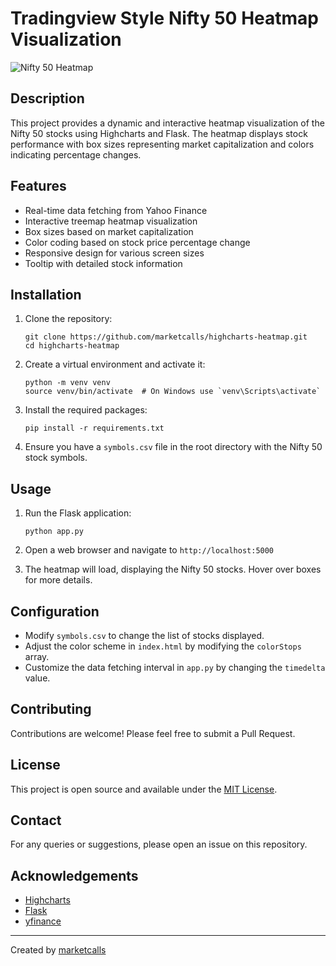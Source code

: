 # Tradingview Style Nifty 50 Heatmap Visualization

![Nifty 50 Heatmap](https://www.marketcalls.in/wp-content/uploads/2024/07/Screenshot-2024-07-30-at-9.47.32 PM.png)

## Description

This project provides a dynamic and interactive heatmap visualization of the Nifty 50 stocks using Highcharts and Flask. The heatmap displays stock performance with box sizes representing market capitalization and colors indicating percentage changes.

## Features

- Real-time data fetching from Yahoo Finance
- Interactive treemap heatmap visualization
- Box sizes based on market capitalization
- Color coding based on stock price percentage change
- Responsive design for various screen sizes
- Tooltip with detailed stock information

## Installation

1. Clone the repository:
   ```
   git clone https://github.com/marketcalls/highcharts-heatmap.git
   cd highcharts-heatmap
   ```

2. Create a virtual environment and activate it:
   ```
   python -m venv venv
   source venv/bin/activate  # On Windows use `venv\Scripts\activate`
   ```

3. Install the required packages:
   ```
   pip install -r requirements.txt
   ```

4. Ensure you have a `symbols.csv` file in the root directory with the Nifty 50 stock symbols.

## Usage

1. Run the Flask application:
   ```
   python app.py
   ```

2. Open a web browser and navigate to `http://localhost:5000`

3. The heatmap will load, displaying the Nifty 50 stocks. Hover over boxes for more details.

## Configuration

- Modify `symbols.csv` to change the list of stocks displayed.
- Adjust the color scheme in `index.html` by modifying the `colorStops` array.
- Customize the data fetching interval in `app.py` by changing the `timedelta` value.

## Contributing

Contributions are welcome! Please feel free to submit a Pull Request.

## License

This project is open source and available under the [MIT License](LICENSE).

## Contact

For any queries or suggestions, please open an issue on this repository.

## Acknowledgements

- [Highcharts](https://www.highcharts.com/)
- [Flask](https://flask.palletsprojects.com/)
- [yfinance](https://github.com/ranaroussi/yfinance)

---

Created by [marketcalls](https://github.com/marketcalls)
